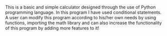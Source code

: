 This is a basic and simple calculator designed through the use of Python programming language. In this program I have used conditional statements. A user can modify this program according to his/her own needs by using functions, importing the math library and can also increase the functionality of this program by adding more features to it!
